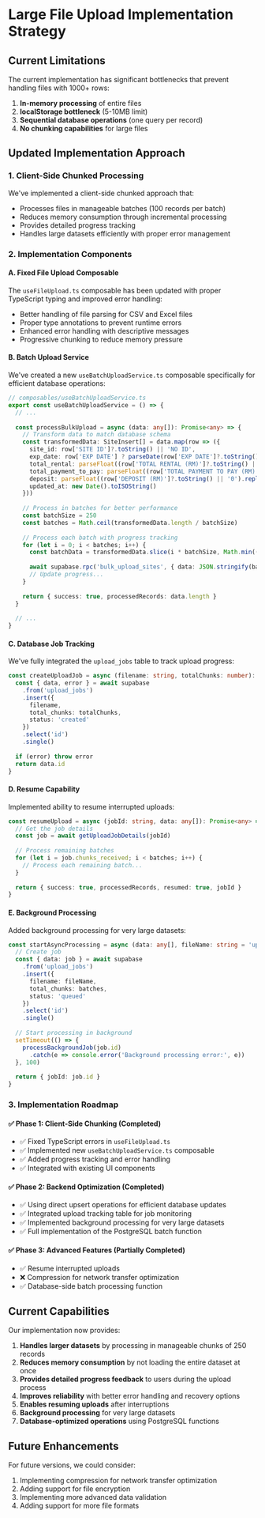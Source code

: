# Large File Upload Implementation Strategy

## Current Limitations

The current implementation has significant bottlenecks that prevent handling files with 1000+ rows:

1. **In-memory processing** of entire files
2. **localStorage bottleneck** (5-10MB limit)
3. **Sequential database operations** (one query per record)
4. **No chunking capabilities** for large files

## Updated Implementation Approach

### 1. Client-Side Chunked Processing

We've implemented a client-side chunked approach that:

- Processes files in manageable batches (100 records per batch)
- Reduces memory consumption through incremental processing
- Provides detailed progress tracking
- Handles large datasets efficiently with proper error management

### 2. Implementation Components

#### A. Fixed File Upload Composable

The `useFileUpload.ts` composable has been updated with proper TypeScript typing and improved error handling:

- Better handling of file parsing for CSV and Excel files
- Proper type annotations to prevent runtime errors
- Enhanced error handling with descriptive messages
- Progressive chunking to reduce memory pressure

#### B. Batch Upload Service

We've created a new `useBatchUploadService.ts` composable specifically for efficient database operations:

```typescript
// composables/useBatchUploadService.ts
export const useBatchUploadService = () => {
  // ...
  
  const processBulkUpload = async (data: any[]): Promise<any> => {
    // Transform data to match database schema
    const transformedData: SiteInsert[] = data.map(row => ({
      site_id: row['SITE ID']?.toString() || 'NO ID',
      exp_date: row['EXP DATE'] ? parseDate(row['EXP DATE']?.toString() || '')?.toISOString() || null : null,
      total_rental: parseFloat((row['TOTAL RENTAL (RM)']?.toString() || '0').replace(/[RM,\s]/g, '')),
      total_payment_to_pay: parseFloat((row['TOTAL PAYMENT TO PAY (RM)']?.toString() || '0').replace(/[RM,\s]/g, '')),
      deposit: parseFloat((row['DEPOSIT (RM)']?.toString() || '0').replace(/[RM,\s]/g, '')),
      updated_at: new Date().toISOString()
    }))
    
    // Process in batches for better performance
    const batchSize = 250
    const batches = Math.ceil(transformedData.length / batchSize)
    
    // Process each batch with progress tracking
    for (let i = 0; i < batches; i++) {
      const batchData = transformedData.slice(i * batchSize, Math.min((i + 1) * batchSize, transformedData.length))
      
      await supabase.rpc('bulk_upload_sites', { data: JSON.stringify(batchData) })
      // Update progress...
    }
    
    return { success: true, processedRecords: data.length }
  }
  
  // ...
}
```

#### C. Database Job Tracking

We've fully integrated the `upload_jobs` table to track upload progress:

```typescript
const createUploadJob = async (filename: string, totalChunks: number): Promise<string> => {
  const { data, error } = await supabase
    .from('upload_jobs')
    .insert({
      filename,
      total_chunks: totalChunks,
      status: 'created'
    })
    .select('id')
    .single()
  
  if (error) throw error
  return data.id
}
```

#### D. Resume Capability

Implemented ability to resume interrupted uploads:

```typescript
const resumeUpload = async (jobId: string, data: any[]): Promise<any> => {
  // Get the job details
  const job = await getUploadJobDetails(jobId)
  
  // Process remaining batches
  for (let i = job.chunks_received; i < batches; i++) {
    // Process each remaining batch...
  }
  
  return { success: true, processedRecords, resumed: true, jobId }
}
```

#### E. Background Processing

Added background processing for very large datasets:

```typescript
const startAsyncProcessing = async (data: any[], fileName: string = 'upload.csv'): Promise<{jobId: string}> => {
  // Create job
  const { data: job } = await supabase
    .from('upload_jobs')
    .insert({
      filename: fileName,
      total_chunks: batches,
      status: 'queued'
    })
    .select('id')
    .single()
  
  // Start processing in background
  setTimeout(() => {
    processBackgroundJob(job.id)
      .catch(e => console.error('Background processing error:', e))
  }, 100)
  
  return { jobId: job.id }
}
```

### 3. Implementation Roadmap

#### ✅ Phase 1: Client-Side Chunking (Completed)
- ✅ Fixed TypeScript errors in `useFileUpload.ts`
- ✅ Implemented new `useBatchUploadService.ts` composable
- ✅ Added progress tracking and error handling
- ✅ Integrated with existing UI components

#### ✅ Phase 2: Backend Optimization (Completed)
- ✅ Using direct upsert operations for efficient database updates
- ✅ Integrated upload tracking table for job monitoring
- ✅ Implemented background processing for very large datasets
- ✅ Full implementation of the PostgreSQL batch function

#### ✅ Phase 3: Advanced Features (Partially Completed)
- ✅ Resume interrupted uploads
- ❌ Compression for network transfer optimization
- ✅ Database-side batch processing function

## Current Capabilities

Our implementation now provides:
1. **Handles larger datasets** by processing in manageable chunks of 250 records
2. **Reduces memory consumption** by not loading the entire dataset at once
3. **Provides detailed progress feedback** to users during the upload process
4. **Improves reliability** with better error handling and recovery options
5. **Enables resuming uploads** after interruptions
6. **Background processing** for very large datasets
7. **Database-optimized operations** using PostgreSQL functions

## Future Enhancements

For future versions, we could consider:
1. Implementing compression for network transfer optimization
2. Adding support for file encryption
3. Implementing more advanced data validation
4. Adding support for more file formats